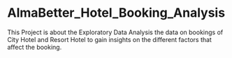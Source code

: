 # AlmaBetter_Hotel_Booking_Analysis
This Project is about  the Exploratory Data Analysis  the data on bookings of City Hotel and Resort Hotel to gain insights on the different factors that affect the booking. 
